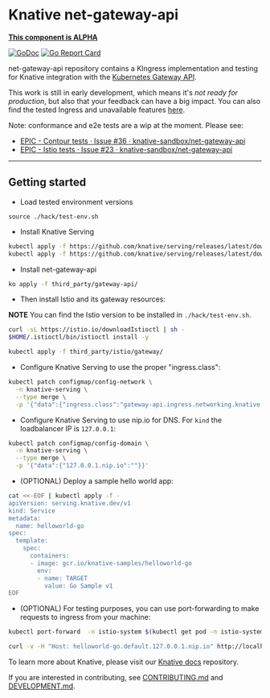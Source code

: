 # Knative net-gateway-api

**[This component is ALPHA](https://github.com/knative/community/tree/main/mechanics/MATURITY-LEVELS.md)**

[![GoDoc](https://godoc.org/knative-sandbox.dev/net-gateway-api?status.svg)](https://godoc.org/knative.dev/net-gateway-api)
[![Go Report Card](https://goreportcard.com/badge/knative-sandbox/net-gateway-api)](https://goreportcard.com/report/knative-sandbox/net-gateway-api)

net-gateway-api repository contains a KIngress implementation and testing for Knative
integration with the
[Kubernetes Gateway API](https://gateway-api.sigs.k8s.io/).

This work is still in early development, which means it's _not ready for production_, but also that your feedback can have a big impact.
You can also find the tested Ingress and unavailable features [here](docs/test-version.md).

Note: conformance and e2e tests are a wip at the moment. Please see:

- [EPIC - Contour tests · Issue #36 · knative-sandbox/net-gateway-api](https://github.com/knative-sandbox/net-gateway-api/issues/36)
- [EPIC - Istio tests · Issue #23 · knative-sandbox/net-gateway-api](https://github.com/knative-sandbox/net-gateway-api/issues/23)

---

## Getting started

- Load tested environment versions

```
source ./hack/test-env.sh
```

- Install Knative Serving

```bash
kubectl apply -f https://github.com/knative/serving/releases/latest/download/serving-crds.yaml
kubectl apply -f https://github.com/knative/serving/releases/latest/download/serving-core.yaml
```

- Install net-gateway-api

```bash
ko apply -f third_party/gateway-api/
```

- Then install Istio and its gateway resources:

__NOTE__ You can find the Istio version to be installed in `./hack/test-env.sh`.

```bash
curl -sL https://istio.io/downloadIstioctl | sh -
$HOME/.istioctl/bin/istioctl install -y

kubectl apply -f third_party/istio/gateway/
```

- Configure Knative Serving to use the proper "ingress.class":

```bash
kubectl patch configmap/config-network \
  -n knative-serving \
  --type merge \
  -p '{"data":{"ingress.class":"gateway-api.ingress.networking.knative.dev"}}'
```

- Configure Knative Serving to use nip.io for DNS. For `kind` the loadbalancer IP is `127.0.0.1`:

```bash
kubectl patch configmap/config-domain \
  -n knative-serving \
  --type merge \
  -p '{"data":{"127.0.0.1.nip.io":""}}'
```

- (OPTIONAL) Deploy a sample hello world app:

```bash
cat <<-EOF | kubectl apply -f -
apiVersion: serving.knative.dev/v1
kind: Service
metadata:
  name: helloworld-go
spec:
  template:
    spec:
      containers:
      - image: gcr.io/knative-samples/helloworld-go
        env:
        - name: TARGET
          value: Go Sample v1
EOF
```

- (OPTIONAL) For testing purposes, you can use port-forwarding to make requests
  to ingress from your machine:

```bash
kubectl port-forward  -n istio-system $(kubectl get pod -n istio-system -l "app=istio-ingressgateway" --output=jsonpath="{.items[0].metadata.name}") 8080:8080

curl -v -H "Host: helloworld-go.default.127.0.0.1.nip.io" http://localhost:8080
```

To learn more about Knative, please visit our
[Knative docs](https://github.com/knative/docs) repository.

If you are interested in contributing, see [CONTRIBUTING.md](./CONTRIBUTING.md)
and [DEVELOPMENT.md](./DEVELOPMENT.md).
